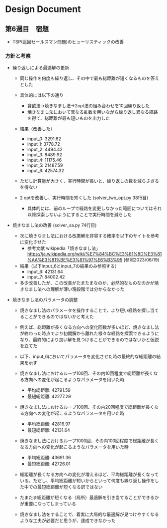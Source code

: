 # Design Document

## 第6週目　宿題
- TSP(巡回セールスマン問題)のヒューリスティックの改善

### 方針と考察
- 繰り返しによる最適解の更新
    - 同じ操作を何度も繰り返し、その中で最も総距離が短くなるものを答えとした
    - 具体的には以下の通り
        - 貪欲法->焼きなまし法->2opt法の組み合わせを10回繰り返した
        - 焼きなまし法において異なる乱数を用いながら繰り返し異なる経路を得て、総距離が最も短いものを出力した
    - 結果（改善した）
        - input_0: 3291.62
        - input_1: 3778.72
        - input_2: 4494.42 
        - input_3: 8489.92
        - input_4: 11175.46
        - input_5: 21487.59
        - input_6: 42574.32

    - ただし計算量が大きく、実行時間が長いと、繰り返しの数を減らさざるを得ない
    - 2 optを改善し、実行時間を短くした (solver_two_opt.py 38行目)
        - 具体的には、前のループで経路を変更しなかった範囲についてはそれ以降探索しないようにすることで実行時間を減らした

- 焼きなまし法の改善 (solver_sa.py 74行目)
    - 次に焼きなまし法における改悪解を許容する確率を以下のサイトを参考に変化させた
        - 参考文献 wikipedia「焼きなまし法」https://ja.wikipedia.org/wiki/%E7%84%BC%E3%81%8D%E3%81%AA%E3%81%BE%E3%81%97%E6%B3%95 (参照2023/06/19)
    - 結果（以下input_6とinput_7の結果のみ参照する）
        - input_6: 42131.64
        - input_7: 84002.42
    - 多少改善したが、この改善がたまたまなのか、必然的なものなのかが焼きなまし法への理解が薄い現段階では分からなかった

- 焼きなまし法のパラメータの調整
    - 焼きなまし法のパラメータを操作することで、より短い経路を探し当てることができるのではないかと考えた
    - 例えば、総距離が長くなる方向への変化回数が多いほど、焼きなまし法が終わった時点でより初期解から離れた様々な経路を探索できるようになり、最終的により良い解を見つけることができるのではないかと仮説を立てた
    - 以下、input_6においてパラメータを変化させた時の最終的な総距離の結果を示す
    - 焼きなまし法におけるループ100回、その内10回程度で総距離が長くなる方向への変化が起こるようなパラメータを用いた時
        - 平均総距離: 42791.59
        - 最短総距離: 42277.29
    - 焼きなまし法におけるループ100回、その内20回程度で総距離が長くなる方向への変化が起こるようなパラメータを用いた時
        - 平均総距離: 42816.97
        - 最短総距離: 42131.64
    - 焼きなまし法におけるループ1000回、その内100回程度で総距離が長くなる方向への変化が起こるようなパラメータを用いた時
        - 平均総距離: 43691.36
        - 最短総距離: 42726.01

    - 総距離が長くなる方向への変化が増えるほど、平均総距離が長くなっている。ただし、平均総距離が短いからといって何度も繰り返し操作をした中での最短総距離が短くなる訳ではない
    - たまたま総距離が短くなる（局所）最適解を引き当てることができるかが重要になってしまっている
    - 焼きなまし法をすることで、着実に大局的な最適解が見つけやすくなるような工夫が必要だと思うが、達成できなかった
